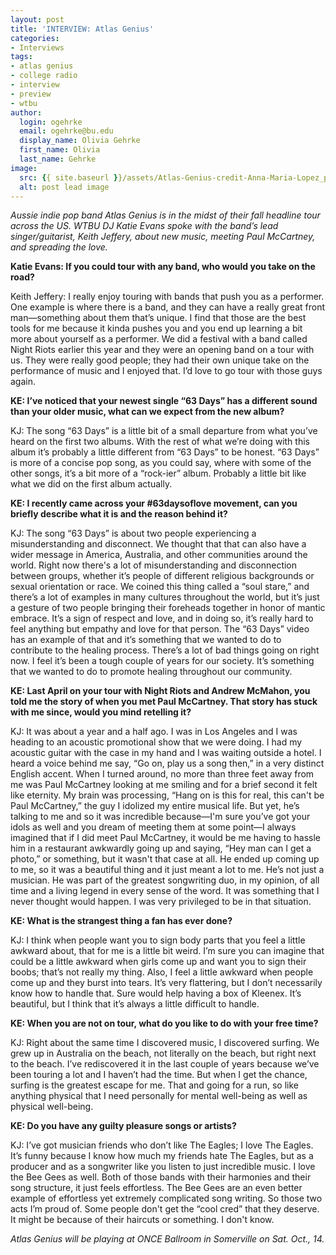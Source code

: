 ```yaml
---
layout: post
title: 'INTERVIEW: Atlas Genius'
categories:
- Interviews
tags:
- atlas genius
- college radio
- interview
- preview
- wtbu
author:
  login: ogehrke
  email: ogehrke@bu.edu
  display_name: Olivia Gehrke
  first_name: Olivia
  last_name: Gehrke
image:
  src: {{ site.baseurl }}/assets/Atlas-Genius-credit-Anna-Maria-Lopez_preview-633x636.png
  alt: post lead image
---
```


_Aussie indie pop band Atlas Genius is in the midst of their fall headline tour across the US. WTBU DJ Katie Evans spoke with the band’s lead singer/guitarist, Keith Jeffery, about new music, meeting Paul McCartney, and spreading the love._

**Katie Evans: If you could tour with any band, who would you take on the road?**

Keith Jeffery: I really enjoy touring with bands that push you as a performer. One example is where there is a band, and they can have a really great front man—something about them that’s unique. I find that those are the best tools for me because it kinda pushes you and you end up learning a bit more about yourself as a performer. We did a festival with a band called Night Riots earlier this year and they were an opening band on a tour with us. They were really good people; they had their own unique take on the performance of music and I enjoyed that. I’d love to go tour with those guys again.

**KE: I’ve noticed that your newest single “63 Days” has a different sound than your older music, what can we expect from the new album?**

KJ: The song “63 Days” is a little bit of a small departure from what you’ve heard on the first two albums. With the rest of what we’re doing with this album it’s probably a little different from “63 Days” to be honest. “63 Days” is more of a concise pop song, as you could say, where with some of the other songs, it’s a bit more of a “rock-ier” album. Probably a little bit like what we did on the first album actually.

**KE: I recently came across your #63daysoflove movement, can you briefly describe what it is and the reason behind it?**

KJ: The song “63 Days” is about two people experiencing a misunderstanding and disconnect. We thought that that can also have a wider message in America, Australia, and other communities around the world. Right now there's a lot of misunderstanding and disconnection between groups, whether it’s people of different religious backgrounds or sexual orientation or race. We coined this thing called a “soul stare,” and there’s a lot of examples in many cultures throughout the world, but it’s just a gesture of two people bringing their foreheads together in honor of mantic embrace. It’s a sign of respect and love, and in doing so, it’s really hard to feel anything but empathy and love for that person. The “63 Days” video has an example of that and it’s something that we wanted to do to contribute to the healing process. There’s a lot of bad things going on right now. I feel it’s been a tough couple of years for our society. It’s something that we wanted to do to promote healing throughout our community.

**KE: Last April on your tour with Night Riots and Andrew McMahon, you told me the story of when you met Paul McCartney. That story has stuck with me since, would you mind retelling it?**

KJ: It was about a year and a half ago. I was in Los Angeles and I was heading to an acoustic promotional show that we were doing. I had my acoustic guitar with the case in my hand and I was waiting outside a hotel. I heard a voice behind me say, “Go on, play us a song then,” in a very distinct English accent. When I turned around, no more than three feet away from me was Paul McCartney looking at me smiling and for a brief second it felt like eternity. My brain was processing, “Hang on is this for real, this can't be Paul McCartney,” the guy I idolized my entire musical life. But yet, he’s talking to me and so it was incredible because—I'm sure you’ve got your idols as well and you dream of meeting them at some point—I always imagined that if I did meet Paul McCartney, it would be me having to hassle him in a restaurant awkwardly going up and saying, “Hey man can I get a photo,” or something, but it wasn't that case at all. He ended up coming up to me, so it was a beautiful thing and it just meant a lot to me. He’s not just a musician. He was part of the greatest songwriting duo, in my opinion, of all time and a living legend in every sense of the word. It was something that I never thought would happen. I was very privileged to be in that situation.

**KE: What is the strangest thing a fan has ever done?**

KJ: I think when people want you to sign body parts that you feel a little awkward about, that for me is a little bit weird. I’m sure you can imagine that could be a little awkward when girls come up and want you to sign their boobs; that’s not really my thing. Also, I feel a little awkward when people come up and they burst into tears. It’s very flattering, but I don’t necessarily know how to handle that. Sure would help having a box of Kleenex. It’s beautiful, but I think that it’s always a little difficult to handle.

**KE: When you are not on tour, what do you like to do with your free time?**

KJ: Right about the same time I discovered music, I discovered surfing. We grew up in Australia on the beach, not literally on the beach, but right next to the beach. I’ve rediscovered it in the last couple of years because we’ve been touring a lot and I haven’t had the time. But when I get the chance, surfing is the greatest escape for me. That and going for a run, so like anything physical that I need personally for mental well-being as well as physical well-being.

**KE: Do you have any guilty pleasure songs or artists?**

KJ: I’ve got musician friends who don’t like The Eagles; I love The Eagles. It’s funny because I know how much my friends hate The Eagles, but as a producer and as a songwriter like you listen to just incredible music. I love the Bee Gees as well. Both of those bands with their harmonies and their song structure, it just feels effortless. The Bee Gees are an even better example of effortless yet extremely complicated song writing. So those two acts I’m proud of. Some people don't get the “cool cred” that they deserve. It might be because of their haircuts or something. I don't know.

_Atlas Genius will be playing at ONCE Ballroom in Somerville on Sat. Oct., 14._